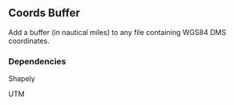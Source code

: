 ## Coords Buffer

Add a buffer (in nautical miles) to any file containing WGS84 DMS coordinates.

### Dependencies

Shapely

UTM
